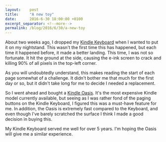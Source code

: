 ```yaml
---
layout:    post
title:     "A new toy"
date:      2016-6-30 18:00:00 +0100
excerpt_separator: <!--more-->
permalink: /blog/2016/6/30/a-new-toy
---
```


About two weeks ago, I dropped my [Kindle Keyboard](https://en.wikipedia.org/wiki/Amazon_Kindle#Kindle_Keyboard) when I wanted to put it on my nightstand. This wasn't the first time this has happened, but each time it happened before, it made a better landing. This time, I was not so fortunate. It hit the ground at the side, causing the e-ink screen to crack and killing 90% of all pixels in the top-left corner.

<!--more-->
As you will undoubtedly understand, this makes reading the start of each page somewhat of a challenge. It didn't bother me that much for the first day or so, but it didn't take long for me to decide I needed a replacement.

So I went ahead and bought a [Kindle Oasis](https://en.wikipedia.org/wiki/Amazon_Kindle#Kindle_Oasis). It's the most expensive Kindle model currently available, but seeing as I was rather fond of the paging buttons on the Kindle Keyboard, I figured this was a must-have feature for me. In addition, the Oasis is extremely fast compared to the Keyboard, and even though I've barely scratched the surface I think I made a good decision in buying this.

My Kindle Keyboard served me well for over 5 years. I'm hoping the Oasis will give me a similar experience.